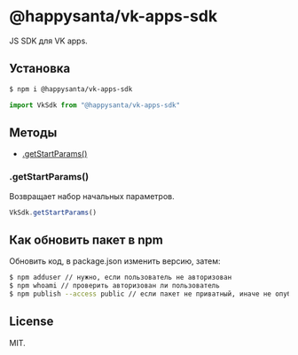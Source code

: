 # @happysanta/vk-apps-sdk

JS SDK для VK apps.

## Установка

```sh
$ npm i @happysanta/vk-apps-sdk
```

```javascript
import VkSdk from "@happysanta/vk-apps-sdk"
```

## Методы

* [.getStartParams()](#getstartparams)

### .getStartParams()

Возвращает набор начальных параметров.

```javascript
VkSdk.getStartParams()
```

## Как обновить пакет в npm

Обновить код, в package.json изменить версию, затем:

```sh
$ npm adduser // нужно, если пользователь не авторизован
$ npm whoami // проверить авторизован ли пользователь
$ npm publish --access public // если пакет не приватный, иначе не опубликуется
```


## License

MIT.


